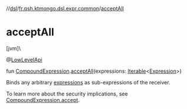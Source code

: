 //[dsl](../../index.md)/[fr.qsh.ktmongo.dsl.expr.common](index.md)/[acceptAll](accept-all.md)

# acceptAll

[jvm]\

@[LowLevelApi](../fr.qsh.ktmongo.dsl/-low-level-api/index.md)

fun [CompoundExpression](-compound-expression/index.md).[acceptAll](accept-all.md)(expressions: [Iterable](https://kotlinlang.org/api/latest/jvm/stdlib/kotlin.collections/-iterable/index.html)&lt;[Expression](-expression/index.md)&gt;)

Binds any arbitrary [expressions](accept-all.md) as sub-expressions of the receiver.

To learn more about the security implications, see [CompoundExpression.accept](-compound-expression/accept.md).
